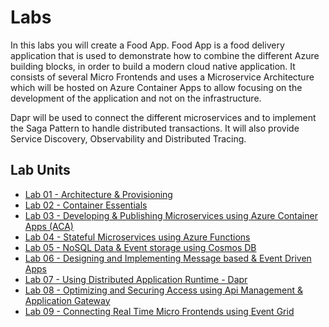 # Labs

In this labs you will create a Food App. Food App is a food delivery application that is used to demonstrate how to combine the different Azure building blocks, in order to build a modern cloud native application. It consists of several Micro Frontends and uses a Microservice Architecture which will be hosted on Azure Container Apps to allow focusing on the development of the application and not on the infrastructure. 

Dapr will be used to connect the different microservices and to implement the Saga Pattern to handle distributed transactions. It will also provide Service Discovery, Observability and Distributed Tracing.


## Lab Units

- [Lab 01 - Architecture & Provisioning](/labs/lab-01/)
- [Lab 02 - Container Essentials](/labs/lab-02/)
- [Lab 03 - Developing & Publishing Microservices using Azure Container Apps (ACA)](/labs/lab-03/)
- [Lab 04 - Stateful Microservices using Azure Functions](/labs/lab-04/)
- [Lab 05 - NoSQL Data & Event storage using Cosmos DB](/labs/lab-05/)
- [Lab 06 - Designing and Implementing Message based & Event Driven Apps](/labs/lab-06/)
- [Lab 07 - Using Distributed Application Runtime - Dapr](/labs/lab-07/)
- [Lab 08 - Optimizing and Securing Access using Api Management & Application Gateway](/labs/lab-08/)
- [Lab 09 - Connecting Real Time Micro Frontends using Event Grid](/labs/lab-09/)